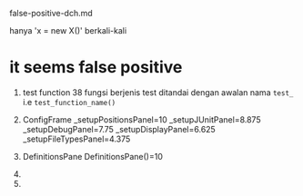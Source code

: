 false-positive-dch.md

hanya 'x = new X()' berkali-kali

# it seems false positive
1. test function
	38 fungsi berjenis test
	ditandai dengan awalan nama `test_` i.e `test_function_name()`

2. ConfigFrame
	_setupPositionsPanel=10
	_setupJUnitPanel=8.875
	_setupDebugPanel=7.75
	_setupDisplayPanel=6.625
	_setupFileTypesPanel=4.375

3. DefinitionsPane
	DefinitionsPane()=10

4.

5.
